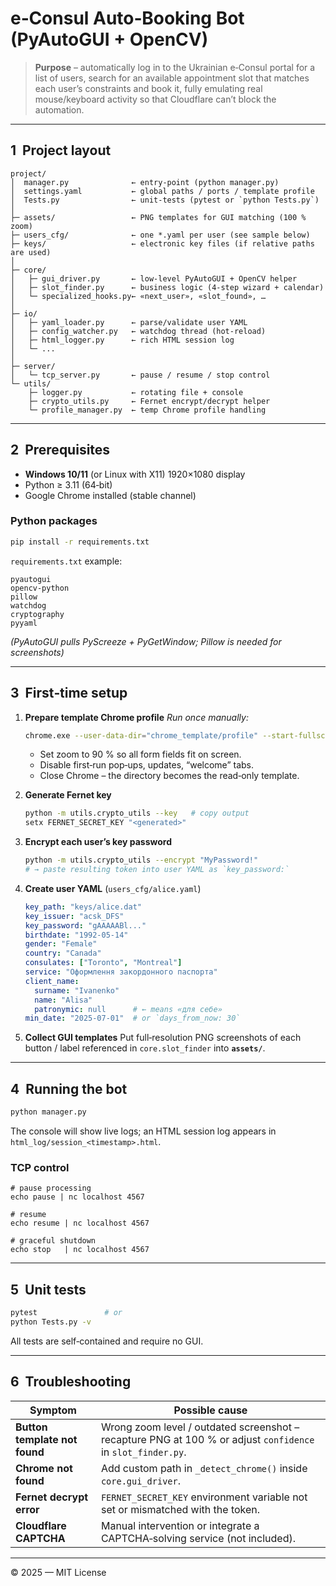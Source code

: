 # e‑Consul Auto‑Booking Bot (PyAutoGUI + OpenCV)

> **Purpose** – automatically log in to the Ukrainian e‑Consul portal for a list of
> users, search for an available appointment slot that matches each user’s
> constraints and book it, fully emulating real mouse/keyboard activity so that
> Cloudflare can’t block the automation.

---

## 1  Project layout

```
project/
│  manager.py              ← entry‑point (python manager.py)
│  settings.yaml           ← global paths / ports / template profile
│  Tests.py                ← unit‑tests (pytest or `python Tests.py`)
│
├─ assets/                 ← PNG templates for GUI matching (100 % zoom)
├─ users_cfg/              ← one *.yaml per user (see sample below)
├─ keys/                   ← electronic key files (if relative paths are used)
│
├─ core/
│   ├─ gui_driver.py       ← low‑level PyAutoGUI + OpenCV helper
│   ├─ slot_finder.py      ← business logic (4‑step wizard + calendar)
│   └─ specialized_hooks.py← «next_user», «slot_found», …
│
├─ io/
│   ├─ yaml_loader.py      ← parse/validate user YAML
│   ├─ config_watcher.py   ← watchdog thread (hot‑reload)
│   ├─ html_logger.py      ← rich HTML session log
│   └─ ...
│
├─ server/
│   └─ tcp_server.py       ← pause / resume / stop control
└─ utils/
    ├─ logger.py           ← rotating file + console
    ├─ crypto_utils.py     ← Fernet encrypt/decrypt helper
    └─ profile_manager.py  ← temp Chrome profile handling
```

---

## 2  Prerequisites

* **Windows 10/11** (or Linux with X11) 1920×1080 display
* Python ≥ 3.11 (64‑bit)
* Google Chrome installed (stable channel)

### Python packages

```bash
pip install -r requirements.txt
```

`requirements.txt` example:

```
pyautogui
opencv-python
pillow
watchdog
cryptography
pyyaml
```

*(PyAutoGUI pulls PyScreeze + PyGetWindow; Pillow is needed for screenshots)*

---

## 3  First‑time setup

1. **Prepare template Chrome profile**
   *Run once manually:*

   ```bash
   chrome.exe --user-data-dir="chrome_template/profile" --start-fullscreen
   ```

   * Set zoom to 90 % so all form fields fit on screen.
   * Disable first‑run pop‑ups, updates, “welcome” tabs.
   * Close Chrome – the directory becomes the read‑only template.

2. **Generate Fernet key**

   ```bash
   python -m utils.crypto_utils --key   # copy output
   setx FERNET_SECRET_KEY "<generated>"
   ```

3. **Encrypt each user’s key password**

   ```bash
   python -m utils.crypto_utils --encrypt "MyPassword!"
   # → paste resulting token into user YAML as `key_password:`
   ```

4. **Create user YAML** (`users_cfg/alice.yaml`)

   ```yaml
   key_path: "keys/alice.dat"
   key_issuer: "acsk_DFS"
   key_password: "gAAAAABl..."
   birthdate: "1992-05-14"
   gender: "Female"
   country: "Canada"
   consulates: ["Toronto", "Montreal"]
   service: "Оформлення закордонного паспорта"
   client_name:
     surname: "Ivanenko"
     name: "Alisa"
     patronymic: null      # ← means «для себе»
   min_date: "2025-07-01"  # or `days_from_now: 30`
   ```

5. **Collect GUI templates**
   Put full‑resolution PNG screenshots of each button / label referenced in
   `core.slot_finder` into **`assets/`**.

---

## 4  Running the bot

```bash
python manager.py
```

The console will show live logs; an HTML session log appears in
`html_log/session_<timestamp>.html`.

### TCP control

```
# pause processing
echo pause | nc localhost 4567

# resume
echo resume | nc localhost 4567

# graceful shutdown
echo stop   | nc localhost 4567
```

---

## 5  Unit tests

```bash
pytest               # or
python Tests.py -v
```

All tests are self‑contained and require no GUI.

---

## 6  Troubleshooting

| Symptom                       | Possible cause                                                                                              |
| ----------------------------- | ----------------------------------------------------------------------------------------------------------- |
| **Button template not found** | Wrong zoom level / outdated screenshot – recapture PNG at 100 % or adjust `confidence` in `slot_finder.py`. |
| **Chrome not found**          | Add custom path in `_detect_chrome()` inside `core.gui_driver`.                                             |
| **Fernet decrypt error**      | `FERNET_SECRET_KEY` environment variable not set or mismatched with the token.                              |
| **Cloudflare CAPTCHA**        | Manual intervention or integrate a CAPTCHA‑solving service (not included).                                  |

---

© 2025 — MIT License
